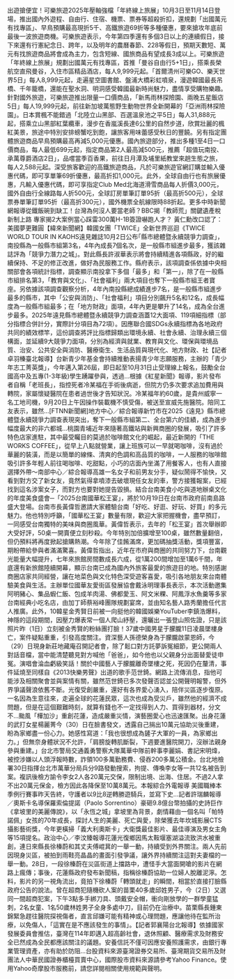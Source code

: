 出遊搶便宜！可樂旅遊2025年壓軸強檔「年終線上旅展」10月3日至11月14日登場，推出國內外遊程、自由行、住宿、機票、票券等超殺折扣，還規劃「出國萬元有找專區」、早鳥預購最高現折5千、高鐵旅遊69折等多種優惠，要來搶攻年底前最後一波旅遊商機。可樂旅遊表示，今年第四季還有多個3日以上的連續假日，接下來還有行憲紀念日、跨年，以及明年的農曆春節、228等假日，預期天數短、萬元有找旅遊商品將會成為主力，包含短線、國旅商品有望成長3成以上。可樂旅遊「年終線上旅展」規劃出國萬元有找專區，首推「曼谷自由行5+1日」，搭乘長榮航空直飛曼谷，入住市區精品酒店，每人9,999元起。「首爾清州可樂GO、樂天世界5日」每人8,999元起，走遍星空圖書館、盤浦大橋彩虹噴泉，漫遊韓國最長吊橋、千年籠橋，還能在聖水洞、明洞感受韓國最新時尚魅力，盡情享受購物樂趣。針對國外旅遊，可樂旅遊推出限量一口價商品，「新馬雨林探險園、兩晚五星飯店5日」每人19,999元起，前往新加坡萬態野生動物世界全新開幕的「亞洲雨林探險園」。日本賞楓不能錯過「北陸立山黑部、百選溫泉池之平5日」每人31,888元起，搭乘立山黑部紅葉纜車，漫步在香嵐溪長達6公里的自然步道，欣賞壯麗的楓紅美景，旅途中特別安排螃蟹吃到飽，讓旅客用味蕾感受秋日的豐饒。另有指定團體旅遊商品早鳥預購最高再減5,000元優惠。國內旅遊部分，推出多種1至4日一口價商品，每人最低699元起，指定商品第2人最高減500元，推薦「超值玩南投、承萬尊爵酒店2日」，品嚐當季百香果，前往日月潭及埔里紙教堂來趟生態之旅，每人2,588元起。深受旅客歡迎的高鐵旅遊商品，凡於可樂旅遊官網訂購並輸入優惠代碼，即可享單筆69折優惠，最高折扣1,000元。此外，全球自由行也有旅展優惠，凡輸入優惠代碼，即可享指定Club Med北海道滑雪商品每人折價3,000元，國外自由行全線路每人折500元，全球訂房單筆訂單95折（最高折500元），全球票券單筆訂單95折（最高折300元），國外機票全航線限時88折起。更多中時新聞網報導從鐵飯碗到缺工！台灣為何沒人要當老師？BBC揭「教師荒」關鍵遺產稅新制上路 專家揭2大案例當心踩雷300萬H-1B簽證嚇跑人才？ 黃仁勳改口認了：美國夢更難圓【緯來新聞網】韓國女團「TWICE」全新世界巡迴《TWICE WORLD TOUR IN KAOHS遠見雜誌10月2日公布｢縣市總體暨永續競爭力調查」，南投縣為一般縣市組第3名，4年內成長7個名次，是一般縣市組進步最多，獲該雜誌評為「競爭力潛力之城」。對此縣長許淑華表示將會持續精進各項縣政，好的繼續保持、不足的修正改進，做好為民服務工作。縣府表示，該項調查係依據中央相關部會各項統計指標，調查顯示南投拿下多個「最多」和「第一」，除了在一般縣市組排名第3，「教育與文化」、「社會福利」兩大項目也奪下一般縣市組王者寶座。另依據該項調查觀察分析，4年內南投縣總成績進步7名，是一般縣市組進步最多的縣市，其中「公安與消防」、「社會福利」項目分別飆升5名和12名，成長幅度為一般縣市組最多；在「地方財政」面項，4年內更是攀升了14名，成為全台進步最多。2025年遠見縣市總體暨永續競爭力調查涵蓋12大面項、119項細指標（部分指標合併計分，實際計分項目為72項）。因應聯合國SDGs永續指標為各地政府共同的績效標竿，這份調查將評比指標歸類出環境永續、社會永續、治理永續三個構面，並延續9大競爭力面項，分別為經濟與就業、教育與文化、環保與環境品質、治安、公共安全與消防、醫療衛生、生活品質與現代化、地方財政、社【記者卓羽榛臺北報導】台新青少年基金會持續推動表揚青少年志願服務，主辦的「青少年志工菁英獎」，今年邁入第26屆，即日起至10月31日止受理線上報名，鼓勵全台國高中及五專(1-3年級)學生踴躍參與，透過...根據《紅星新聞》報導，影片發布者自稱「老班長」，指控死者冷某福在手術後病逝，但院方仍多次要求追加費用與轉院，家屬懷疑醫院在患者過世後才告知狀況。冷某福年約60歲，是貴州威寧一名工地司機，9月20日上午因操作裝載機不慎受傷，被送至宣威先施醫院。陪同工友表示，雖然...[FTNN新聞網]地方中心／綜合報導新竹市在2025《遠見》縣市總體暨永續競爭力調查表現突出，奪下一般縣市組第二、全台第六的佳績，成為進步幅度最大的非六都城...桃園青埔近年來隨著高鐵站與新興商圈的發展，吸引了許多特色店家進駐，其中最受矚目的莫過於咖啡館文化的崛起，最近新開的「THE WORKS COFFEE」，從早上八點就營業，讓上班族可以一早就喝咖啡，沒有過於華麗的裝潢，而是以簡單的線條、清爽的色調和高品質的咖啡，一人服務的咖啡館吸引許多年輕人前往喝咖啡、吃甜點，小巧的店面內坐滿了用餐客人，也有人直接選擇外帶～南部中心／綜合報導高雄一名女子和前男友分手，疑似鬧得不愉快，又看到對方交了新女友，竟然氣得拿噴漆去破壞現任女友的車，警方接獲報案，已經找到這名涉案女子，而對方也要對她提告毀損。結合台南美食小吃與道地辦桌文化的年度美食盛會─「2025台南國華松王宴」，將於10月19日在台南市政府前南島路盛大登場。台南市長黃偉哲邀請大家體驗台南「好吃、好逛、好玩、好買」的多元魅力。他也特別呼籲，「國華松王宴」數量有限，歡迎大家把握機會，盡早預訂，一同感受台南獨特的美味與商圈風華。黃偉哲表示，去年的「松王宴」首次舉辦即大受好評，50桌一開賣便立刻秒殺。今年特別加倍擴增至100桌，雖然數量翻倍，但仍預料將再度掀起搶購熱潮。今年除了佳餚滿席，更加碼抽獎活動，獎項豐富，期盼帶給參與者滿滿驚喜。黃偉哲指出，近年在市府與商圈的共同努力下，台南觀光能量大幅提升，七年來旅館房間數成長六成，從1萬200間增加至1萬6千間，年底還有新旅館陸續開幕，顯示台南已成為國內外旅客最愛的旅遊目的地。特別感謝商圈店家共同經營，讓在地菜色與文化特色深受遊客喜愛，吸引各地朋友來台南體驗美食與生活。主辦單位國華友愛街區發展協會戴泳明理事長表示，本次活動邀集阿明豬心、集品蝦仁飯、包成羊肉湯、佛都愛玉、阿文米粿、阿鳳浮水魚羹等多家台南經典小吃名店，由加丁師蔡裕峰團隊規劃宴席，並由知名藝人路秀蘭擔任代言人推廣。此外，10韓星金秀賢日前被一向挺他的韓國娛樂YouTuber李鎮浩爆料，神隱的這段期間，因壓力爆表常一個人爬山紓壓，還曬出一張登山照佐證，只是該照片昨（1日）立刻被金秀賢的粉絲團打臉！37歲中國男星于朦朧11日凌晨墜樓身亡，案件疑點重重，引發高度關注。資深藝人孫德榮身為于朦朧啟蒙恩師，今（29）日現身新莊地藏庵召開記者會，除了鬆口對方託夢訴冤細節，更公開兩人對話音檔，當中能清楚聽見對方喊他「爸爸」，如今他也以父親身分出面替愛徒申冤。演唱會淪血虧級笑話！關於中國藝人于朦朧離奇墜樓之死，死因仍在釐清，事件延燒至同樣自《2013快樂男聲》出道的歌手范世錡。網路上流傳消息，指他可能涉及相關聚會並與案情有關，雖然范世錡已多次發聲否認並公開聲明報警，但外界爭議聲浪依舊不斷。光復受創嚴重，還好有各界愛心湧入，陪伴災區逐步復原。一名因為生意往來，走遍全球的花蓮民眾，這次也成為受災戶，雖然他的經濟不成問題，但是在這個艱難時刻，就算有錢也不一定找得到人力、買得到器材，分文不...颱風「樺加沙」重創花蓮，造成嚴重災情，演藝圈愛心也迅速匯聚。出身花蓮的武打女星楊麗菁今（30）日在臉書發文，透露自己捐出10萬元協助災後重建，盼為家鄉盡一份心力。她感性寫道：「我也很想成為鏟子大軍的一員，為家鄉出力。」但無奈身體狀況不允許，「肩膀旋轉肌斷裂，下週要進醫院開刀，沒辦法親身參與重建。」台北市警局交通義勇警察大隊萬華中隊前幹事李麗娟、書記宋明煒，被控涉嫌以人頭浮報時數，詐領100多萬勤務費、侵吞200多萬公積金。台北地檢署30日指揮台北市萬華分局兵分9路發動搜索，拘提、傳喚李女等一共12名被告到案。複訊後檢方諭令李女2人各20萬元交保，限制出境、出海、住居。不過2人拿不出20萬元保金，檢方因此各降保至10萬8萬元。本報綜合外電報導 美國職棒本季例行賽事昨天告終，守護者以9比8逆轉勝遊騎兵，並寫下史…記者許瑞麟報導／奧斯卡名導保羅索倫提諾（Paolo Sorrentino）豪砸9.8億台幣拍攝的史詩巨作《拿坡里的美麗傳說》，以「永恆之城」拿坡里為背景，劇情藉由一個名叫「帕特諾佩」女孩的70年成長，探討人生的美麗、死亡與愛，除榮獲去年坎城影展CTS攝影藝術獎，今年更橫掃「義大利奧斯卡」大衛獎最佳影片、最佳導演及男女主角等15項提名。政治中心／李汶臻報導花蓮光復鄉因馬太鞍堰塞湖溢流致洪水被重創，連日來縣長徐榛蔚和其丈夫傅崐萁的一舉一動，持續受到外界關注。兩人先前因現身災區，被拍到雨鞋亮晶晶的畫面引發爭議，讓外界持續關注這對夫妻檔的一舉一動。28日，一段徐榛蔚在災區街道上擋路中，遭怪手大當面開嗆的影片在網路上瘋傳；事後，花蓮縣政府發布新聞稿，指稱徐榛蔚協助一位婦人脫離泥濘。怎料，影片的另一視角流出，竟拍下徐榛蔚「轉頭就走」的瞬間，相當於直接打臉縣政府公告的說法。曾在超商犯隨機砍人案的苗栗40多歲邱姓男子，今（2日）又選同一間超商犯案，下午3點多手綁刀具、頭戴安全帽，衝向剛放學的一群學童猛刺，2名女童、1名50歲林姓男子全身多處中刀，目前仍在治療中。苗栗縣長鍾東錦緊急趕往醫院探視傷者，直言邱嫌可能有精神或心理問題，應讓他待在監所治療，以免傷人，「這實在是不應該發生的事情」。【記者郭襄陽台北報導】依據國家發展委員會推估，臺灣在114年即邁入超高齡社會，退休照顧、醫療需求及財務安全已然成為全民都應該關注的議題。安養信託不僅可因應安養照護需求，由銀行專業管理資產，亦有助於防阻...台股資料來源臺灣證券交易所、臺灣期貨交易所及財團法人中華民國證券櫃檯買賣中心，國際股市資料來源請參考Yahoo Finance。使用Yahoo奇摩股市服務前，請您詳閱相關使用規範與聲明。
